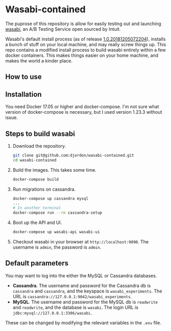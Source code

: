# Wasabi-contained

The puprose of this repository is allow for easily testing out and launching [wasabi](https://github.com/intuit/wasabi), an A/B Testing Service open sourced by Intuit. 

Wasabi's default install process (as of release [1.0.20181205072204](https://github.com/intuit/wasabi/tree/1.0.20181205072204)), installs a bunch of stuff on your local machine, and may really screw things up. This repo contains a modified install process to build wasabi entirely within a few docker containers. This makes things easier on your home machine, and makes the world a kinder place.


## How to use


Installation
------------

You need Docker 17.05 or higher and docker-compose. I'm not sure what version of docker-compose is necessary, but I used version 1.23.3 without issue.


Steps to build wasabi
---------------------

1. Download the repository.

    ```bash
    git clone git@github.com:djordon/wasabi-contained.git
    cd wasabi-contained
    ```
2. Build the images. This takes some time.

    ```bash
    docker-compose build
    ```
3. Run migrations on cassandra.

    ```bash
    docker-compose up cassandra mysql
    ...
    # In another terminal
    docker-compose run --rm cassandra-setup
    ```
4. Boot up the API and UI.

    ```bash
    docker-compose up wasabi-api wasabi-ui
    ```
5. Checkout wasabi in your browser at `http://localhost:9090`. The username is `admin`, the password is `admin`.


Default parameters
------------------

You may want to log into the either the MySQL or Cassandra databases. 
* **Cassandra**. The username and password for the Cassandra db is `cassandra` and `cassandra`, and the keyspace is `wasabi_experiments`. The URL is `cassandra://127.0.0.1:9042/wasabi_experiments`.
* **MySQL**. The username and password for the MySQL db is `readwrite` and `readwrite`, and the database is `wasabi`. The login URL is `jdbc:mysql://127.0.0.1:3306/wasabi`.

These can be changed by modifying the relevant variables in the `.env` file.
